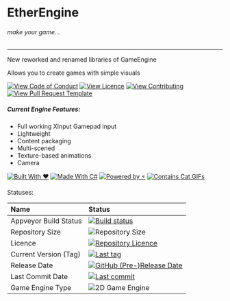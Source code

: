 # EtherEngine
###### _make your game..._

-------
New reworked and renamed libraries of GameEngine

Allows you to create games with simple visuals

[![View Code of Conduct](https://img.shields.io/badge/view-code%20of%20conduct-blue.svg)](https://github.com/craftersmine/EtherEngine/blob/master/CODE_OF_CONDUCT.md) [![View Licence](https://img.shields.io/badge/view-licence-blue.svg)](https://github.com/craftersmine/EtherEngine/blob/master/LICENSE) [![View Contributing](https://img.shields.io/badge/view-contributing-brightgreen.svg)](https://github.com/craftersmine/EtherEngine/blob/master/CONTRIBUTING.md) [![View Pull Request Template](https://img.shields.io/badge/view-pull%20request%20template-blue.svg)](https://github.com/craftersmine/EtherEngine/blob/master/PULL_REQUEST_TEMPLATE.md)

##### Current Engine Features:
* Full working XInput Gamepad input
* Lightweight
* Content packaging
* Multi-scened
* Texture-based animations
* Camera

[![Built With ❤](https://forthebadge.com/images/badges/built-with-love.svg)](https://forthebadge.com) [![Made With C#](https://forthebadge.com/images/badges/made-with-c-sharp.svg)](https://forthebadge.com) [![Powered by ⚡](https://forthebadge.com/images/badges/powered-by-electricity.svg)](https://forthebadge.com) [![Contains Cat GIFs](https://forthebadge.com/images/badges/contains-cat-gifs.svg)](https://forthebadge.com)

Statuses:

| Name                    | Status                                                                                                    |
|:------------------------|:----------------------------------------------------------------------------------------------------------|
| Appveyor Build Status | [![Build status](https://ci.appveyor.com/api/projects/status/d3lcowtra73jevy9?svg=true)](https://ci.appveyor.com/project/craftersmine/etherengine) |
| Repository Size         | ![Repository Size](https://img.shields.io/github/repo-size/craftersmine/EtherEngine.svg)                  |
| Licence                 | [![Repository Licence](https://img.shields.io/github/license/craftersmine/EtherEngine.svg)](https://github.com/craftersmine/EtherEngine/blob/master/LICENSE.md)                 |
| Current Version (Tag)   | [![Last tag](https://img.shields.io/github/tag/craftersmine/EtherEngine.svg)](https://github.com/craftersmine/EtherEngine/tags)                               |
| Release Date            | [![GitHub (Pre-)Release Date](https://img.shields.io/github/release-date-pre/craftersmine/EtherEngine.svg)](https://github.com/craftersmine/EtherEngine/releases) |
| Last Commit Date        | [![Last commit](https://img.shields.io/github/last-commit/craftersmine/EtherEngine.svg)](https://github.com/craftersmine/EtherEngine/commits/master)                    |
| Game Engine Type        | ![2D Game Engine](https://img.shields.io/badge/game%20engine-2D-green.svg)                 	              |
